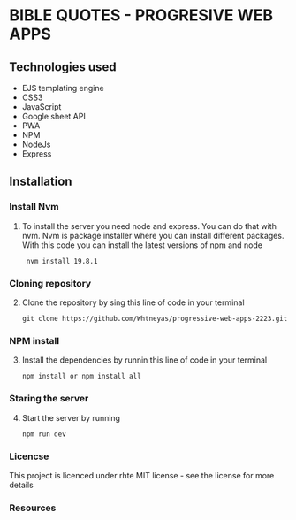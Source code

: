 # BIBLE QUOTES - PROGRESIVE WEB APPS 


## Technologies used
- EJS templating engine
- CSS3
- JavaScript
- Google sheet API
- PWA
- NPM
- NodeJs
- Express

## Installation 

### Install Nvm 

1. To install the server you need node and express. You can do that with nvm. Nvm is package installer where you can install different packages. With this code you can install the latest versions of npm and node

        nvm install 19.8.1
       
### Cloning repository
2. Clone the repository by sing this line of code in your terminal 

       git clone https://github.com/Whtneyas/progressive-web-apps-2223.git  
       
### NPM install
 
 3. Install the dependencies by runnin this line of code in your terminal 
 
        npm install or npm install all 
        
### Staring the server



4.  Start the server by running 

        npm run dev 

### Licencse  
This project is licenced  under rhte MIT license  - see the license for more details


### Resources

 
